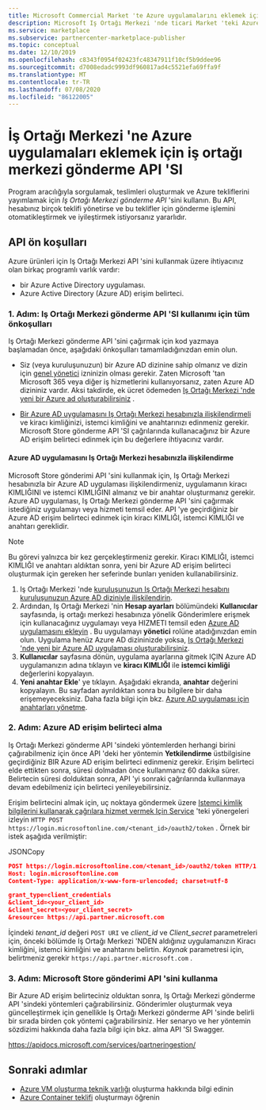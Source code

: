 ```yaml
---
title: Microsoft Commercial Market 'te Azure uygulamalarını eklemek için iş ortağı merkezi gönderme API 'SI
description: Microsoft Iş Ortağı Merkezi 'nde ticari Market 'teki Azure uygulamaları için Iş Ortağı Merkezi gönderme API 'sini kullanma önkoşullarını öğrenin.
ms.service: marketplace
ms.subservice: partnercenter-marketplace-publisher
ms.topic: conceptual
ms.date: 12/10/2019
ms.openlocfilehash: c8343f0954f02423fc48347911f10cf5b9ddee96
ms.sourcegitcommit: d7008edadc9993df960817ad4c5521efa69ffa9f
ms.translationtype: MT
ms.contentlocale: tr-TR
ms.lasthandoff: 07/08/2020
ms.locfileid: "86122005"
---
```

# <a name="partner-center-submission-api-to-onboard-azure-apps-in-partner-center"></a>İş Ortağı Merkezi 'ne Azure uygulamaları eklemek için iş ortağı merkezi gönderme API 'SI

Program aracılığıyla sorgulamak, teslimleri oluşturmak ve Azure tekliflerini yayımlamak için *Iş Ortağı Merkezi gönderme API* 'sini kullanın.  Bu API, hesabınız birçok teklifi yönetirse ve bu teklifler için gönderme işlemini otomatikleştirmek ve iyileştirmek istiyorsanız yararlıdır.

## <a name="api-prerequisites"></a>API ön koşulları

Azure ürünleri için Iş Ortağı Merkezi API 'sini kullanmak üzere ihtiyacınız olan birkaç programlı varlık vardır: 

- bir Azure Active Directory uygulaması.
- Azure Active Directory (Azure AD) erişim belirteci.

### <a name="step-1-complete-prerequisites-for-using-the-partner-center-submission-api"></a>1. Adım: Iş Ortağı Merkezi gönderme API 'SI kullanımı için tüm önkoşulları

Iş Ortağı Merkezi gönderme API 'sini çağırmak için kod yazmaya başlamadan önce, aşağıdaki önkoşulları tamamladığınızdan emin olun.

- Siz (veya kuruluşunuzun) bir Azure AD dizinine sahip olmanız ve dizin için [genel yönetici](../../active-directory/users-groups-roles/directory-assign-admin-roles.md) izninizin olması gerekir. Zaten Microsoft 'tan Microsoft 365 veya diğer iş hizmetlerini kullanıyorsanız, zaten Azure AD dizininiz vardır. Aksi takdirde, ek ücret ödemeden [Iş Ortağı Merkezi 'nde yeni bir Azure ad oluşturabilirsiniz](https://docs.microsoft.com/windows/uwp/publish/associate-azure-ad-with-partner-center#create-a-brand-new-azure-ad-to-associate-with-your-partner-center-account) .

- [Bir Azure AD uygulamasını Iş Ortağı Merkezi hesabınızla ilişkilendirmeli](https://docs.microsoft.com/windows/uwp/monetize/create-and-manage-submissions-using-windows-store-services#associate-an-azure-ad-application-with-your-windows-partner-center-account) ve kiracı kimliğinizi, istemci kimliğini ve anahtarınızı edinmeniz gerekir. Microsoft Store gönderme API 'SI çağrılarında kullanacağınız bir Azure AD erişim belirteci edinmek için bu değerlere ihtiyacınız vardır.

#### <a name="how-to-associate-an-azure-ad-application-with-your-partner-center-account"></a>Azure AD uygulamasını Iş Ortağı Merkezi hesabınızla ilişkilendirme

Microsoft Store gönderimi API 'sini kullanmak için, Iş Ortağı Merkezi hesabınızla bir Azure AD uygulaması ilişkilendirmeniz, uygulamanın kiracı KIMLIĞINI ve istemci KIMLIĞINI almanız ve bir anahtar oluşturmanız gerekir. Azure AD uygulaması, Iş Ortağı Merkezi gönderme API 'sini çağırmak istediğiniz uygulamayı veya hizmeti temsil eder. API 'ye geçirdiğiniz bir Azure AD erişim belirteci edinmek için kiracı KIMLIĞI, istemci KIMLIĞI ve anahtarı gereklidir.

>[!Note]
>Bu görevi yalnızca bir kez gerçekleştirmeniz gerekir. Kiracı KIMLIĞI, istemci KIMLIĞI ve anahtarı aldıktan sonra, yeni bir Azure AD erişim belirteci oluşturmak için gereken her seferinde bunları yeniden kullanabilirsiniz.

1. Iş Ortağı Merkezi 'nde [kuruluşunuzun Iş Ortağı Merkezi hesabını kuruluşunuzun Azure AD diziniyle ilişkilendirin](https://docs.microsoft.com/windows/uwp/publish/associate-azure-ad-with-partner-center).
1. Ardından, Iş Ortağı Merkezi 'nin **Hesap ayarları** bölümündeki **Kullanıcılar** sayfasında, iş ortağı merkezi hesabınıza yönelik Gönderimlere erişmek için kullanacağınız uygulamayı veya HIZMETI temsil eden [Azure AD uygulamasını ekleyin](https://docs.microsoft.com/windows/uwp/publish/add-users-groups-and-azure-ad-applications#add-azure-ad-applications-to-your-partner-center-account) . Bu uygulamayı **yönetici** rolüne atadığınızdan emin olun. Uygulama henüz Azure AD dizininizde yoksa, [Iş Ortağı Merkezi 'nde yeni bir Azure AD uygulaması oluşturabilirsiniz](https://docs.microsoft.com/windows/uwp/publish/add-users-groups-and-azure-ad-applications#create-a-new-azure-ad-application-account-in-your-organizations-directory-and-add-it-to-your-partner-center-account).
1. **Kullanıcılar** sayfasına dönün, uygulama ayarlarına gitmek IÇIN Azure AD uygulamanızın adına tıklayın ve **kiracı KIMLIĞI** ile **istemci kimliği** değerlerini kopyalayın.
1. **Yeni anahtar Ekle**' ye tıklayın. Aşağıdaki ekranda, **anahtar** değerini kopyalayın. Bu sayfadan ayrıldıktan sonra bu bilgilere bir daha erişemeyeceksiniz. Daha fazla bilgi için bkz. [Azure AD uygulaması için anahtarları yönetme](https://docs.microsoft.com/windows/uwp/publish/add-users-groups-and-azure-ad-applications#manage-keys).

### <a name="step-2-obtain-an-azure-ad-access-token"></a>2. Adım: Azure AD erişim belirteci alma

Iş Ortağı Merkezi gönderme API 'sindeki yöntemlerden herhangi birini çağırabilmeniz için önce API 'deki her yöntemin **Yetkilendirme** üstbilgisine geçirdiğiniz BIR Azure AD erişim belirteci edinmeniz gerekir. Erişim belirteci elde ettikten sonra, süresi dolmadan önce kullanmanız 60 dakika sürer. Belirtecin süresi dolduktan sonra, API 'yi sonraki çağrılarında kullanmaya devam edebilmeniz için belirteci yenileyebilirsiniz.

Erişim belirtecini almak için, uç noktaya göndermek üzere [Istemci kimlik bilgilerini kullanarak çağrılara hizmet vermek Için Service](https://azure.microsoft.com/documentation/articles/active-directory-protocols-oauth-service-to-service/) 'teki yönergeleri izleyin `HTTP POST` `https://login.microsoftonline.com/<tenant_id>/oauth2/token` . Örnek bir istek aşağıda verilmiştir:

JSONCopy
```Json
POST https://login.microsoftonline.com/<tenant_id>/oauth2/token HTTP/1.1
Host: login.microsoftonline.com
Content-Type: application/x-www-form-urlencoded; charset=utf-8

grant_type=client_credentials
&client_id=<your_client_id>
&client_secret=<your_client_secret>
&resource= https://api.partner.microsoft.com
```

İçindeki *tenant_id* değeri `POST URI` ve *client_id* ve *Client_secret* parametreleri için, önceki bölümde Iş Ortağı Merkezi 'NDEN aldığınız uygulamanızın Kiracı kimliğini, istemci kimliğini ve anahtarını belirtin. *Kaynak* parametresi için, belirtmeniz gerekir `https://api.partner.microsoft.com` .

### <a name="step-3-use-the-microsoft-store-submission-api"></a>3. Adım: Microsoft Store gönderimi API 'sini kullanma

Bir Azure AD erişim belirteciniz olduktan sonra, Iş Ortağı Merkezi gönderme API 'sindeki yöntemleri çağırabilirsiniz. Gönderimler oluşturmak veya güncelleştirmek için genellikle Iş Ortağı Merkezi gönderme API 'sinde belirli bir sırada birden çok yöntemi çağırabilirsiniz. Her senaryo ve her yöntemin sözdizimi hakkında daha fazla bilgi için bkz. alma API 'SI Swagger.

https://apidocs.microsoft.com/services/partneringestion/

## <a name="next-steps"></a>Sonraki adımlar

* [Azure VM oluşturma teknik varlığı](create-azure-container-technical-assets.md) oluşturma hakkında bilgi edinin
* [Azure Container teklifi](create-azure-container-offer.md) oluşturmayı öğrenin
